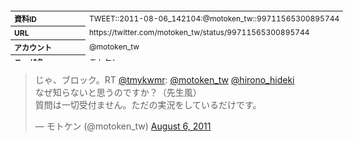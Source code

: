 <table style="font-size: 9pt; width: 610px; margin-bottom: 20px; height: 80px;">
<tbody>
    <tr>
        <th align=left>資料ID</th>
        <td align=left>TWEET::2011-08-06_142104:@motoken_tw::99711565300895744</td>
    </tr>
    <tr>
        <th align=left>URL</th>
        <td align=left>https://twitter.com/motoken_tw/status/99711565300895744</td>
    </tr>
    <tr>
        <th align=left>アカウント</th>
        <td align=left>@motoken_tw</td>
    </tr>
    <tr>
        <th align=left>ユーザ名</th>
        <td align=left>モトケン</td>
    </tr>
    <tr>
        <th align=left>ツイートの記録日時</th>
        <td align=left>created_at 2022-08-24_1358</td>
    </tr>
</tbody>
</table>
<blockquote class="twitter-tweet" data-width="450"  data-lang="ja"><p lang="ja" dir="ltr">じゃ、ブロック。RT <a href="https://twitter.com/tmykwmr?ref_src=twsrc%5Etfw">@tmykwmr</a>: <a href="https://twitter.com/motoken_tw?ref_src=twsrc%5Etfw">@motoken_tw</a> <a href="https://twitter.com/hirono_hideki?ref_src=twsrc%5Etfw">@hirono_hideki</a> <br>なぜ知らないと思うのですか？（先生風）<br>質問は一切受付ません。ただの実況をしているだけです。</p>&mdash; モトケン (@motoken_tw) <a href="https://twitter.com/motoken_tw/status/99711565300895744?ref_src=twsrc%5Etfw">August 6, 2011</a></blockquote>
<script async src="https://platform.twitter.com/widgets.js" charset="utf-8"></script>


